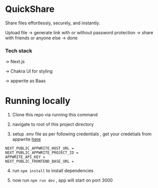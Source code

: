 # QuickShare

Share files effortlessly, securely, and instantly.

Upload file -> generate link with or without password protection -> share with friends or anyone else -> done

### Tech stack

-> Next.js

-> Chakra UI for styling

-> appwrite as Baas

# Running locally

1. Clone this repo via running this command

2. navigate to root of this project directory

3. setup .env file as per following credentials , get your credetials from appwrite [here](https://appwrite.io/)

```
NEXT_PUBLIC_APPWRITE_HOST_URL =
NEXT_PUBLIC_APPWRITE_PROJECT_ID =
APPWRITE_API_KEY =
NEXT_PUBLIC_FRONTEND_BASE_URL =
```

4. run `npm install` to install dependencies

5. now run `npm run dev` , app will start on port 3000
